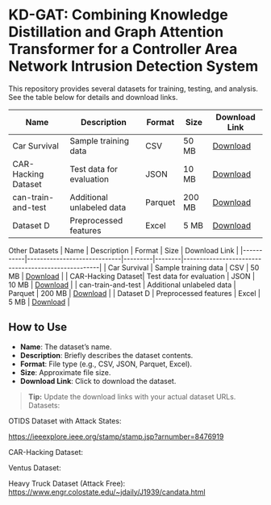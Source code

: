 # KD-GAT: Combining Knowledge Distillation and Graph Attention Transformer for a Controller Area Network Intrusion Detection System


This repository provides several datasets for training, testing, and analysis. See the table below for details and download links.

| Name      | Description                 | Format  | Size   | Download Link                                      |
|-----------|-----------------------------|---------|--------|----------------------------------------------------|
| Car Survival | Sample training data        | CSV     | 50 MB  | [Download](https://ocslab.hksecurity.net/Dataset/CAN-intrusion-dataset)      |
| CAR-Hacking Dataset| Test data for evaluation    | JSON    | 10 MB  | [Download](https://ocslab.hksecurity.net/Datasets/car-hacking-dataset)     |
| can-train-and-test | Additional unlabeled data   | Parquet | 200 MB | [Download](https://example.com/dataset-c.parquet)  |
| Dataset D | Preprocessed features       | Excel   | 5 MB   | [Download](https://example.com/dataset-d.xlsx)     |


Other Datasets
| Name      | Description                 | Format  | Size   | Download Link                                      |
|-----------|-----------------------------|---------|--------|----------------------------------------------------|
| Car Survival | Sample training data        | CSV     | 50 MB  | [Download](https://ocslab.hksecurity.net/Dataset/CAN-intrusion-dataset)      |
| CAR-Hacking Dataset| Test data for evaluation    | JSON    | 10 MB  | [Download](https://ocslab.hksecurity.net/Datasets/car-hacking-dataset)     |
| can-train-and-test | Additional unlabeled data   | Parquet | 200 MB | [Download](https://example.com/dataset-c.parquet)  |
| Dataset D | Preprocessed features       | Excel   | 5 MB   | [Download](https://example.com/dataset-d.xlsx)     |
## How to Use

- **Name**: The dataset’s name.
- **Description**: Briefly describes the dataset contents.
- **Format**: File type (e.g., CSV, JSON, Parquet, Excel).
- **Size**: Approximate file size.
- **Download Link**: Click to download the dataset.

> **Tip:** Update the download links with your actual dataset URLs.
Datasets:

OTIDS Dataset with Attack States:

https://ieeexplore.ieee.org/stamp/stamp.jsp?arnumber=8476919

CAR-Hacking Dataset:


Ventus Dataset:


Heavy Truck Dataset (Attack Free):
https://www.engr.colostate.edu/~jdaily/J1939/candata.html